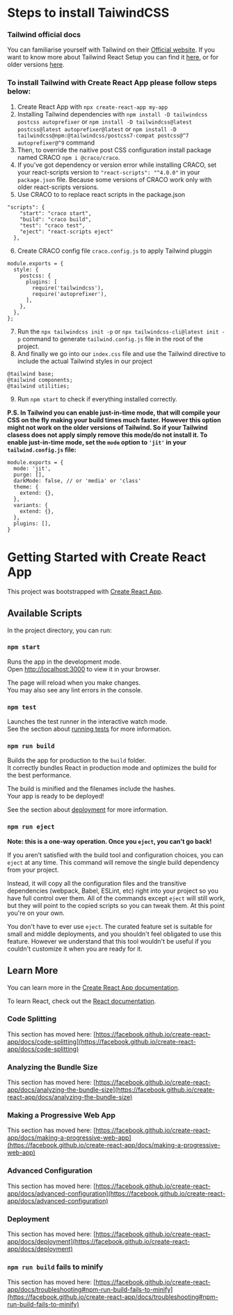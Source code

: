 # Steps to install TaiwindCSS

### Tailwind official docs
You can familiarise yourself with Tailwind on their [Official website](https://tailwindcss.com/). If you want to know more about Tailwind React Setup you can find it [here](https://tailwindcss.com/docs/guides/create-react-app), or for older versions [here](https://v2.tailwindcss.com/docs/guides/create-react-app).

### To install Tailwind with Create React App please follow steps below:
1. Create React App with `npx create-react-app my-app`
2. Installing Tailwind dependencies with `npm install -D tailwindcss postcss autoprefixer`
or `npm install -D tailwindcss@latest postcss@latest autoprefixer@latest` 
or `npm install -D tailwindcss@npm:@tailwindcss/postcss7-compat postcss@^7 autoprefixer@^9` command
3. Then, to override the naitive post CSS configuration install package named CRACO `npm i @craco/craco`.
4. If you've got dependency or version error while installing CRACO, set your react-scripts version to `"react-scripts": "^4.0.0"` in your `package.json` file. Because some versions of CRACO work only with older react-scripts versions. 
5. Use CRACO to to replace react scripts in the package.json
```
"scripts": {
    "start": "craco start",
    "build": "craco build",
    "test": "craco test",
    "eject": "react-scripts eject"
  },
```
6. Create CRACO config file `craco.config.js` to apply Tailwind pluggin
```
module.exports = {
  style: {
    postcss: { 
      plugins: [
        require('tailwindcss'),
        require('autoprefixer'),
      ],
    },
  },
};
```
7. Run the `npx tailwindcss init -p` or `npx tailwindcss-cli@latest init -p` command to generate `tailwind.config.js` file in the root of the project.
8. And finally we go into our `index.css` file and use the Tailwind directive to include the actual Tailwind styles in our project
```
@tailwind base;
@tailwind components;
@tailwind utilities;
```
9. Run `npm start` to check if everything installed correctly. 

**P.S. In Tailwind you can enable just-in-time mode, that will compile your CSS on the fly making your build times much faster. However this option might not work on the older versions of Tailwind. So if your Tailwind clasess does not apply simply remove this mode/do not install it. To enable just-in-time mode, set the `mode` option to `'jit'` in your `tailwind.config.js` file:**
```
module.exports = {
  mode: 'jit',
  purge: [],
  darkMode: false, // or 'media' or 'class'
  theme: {
    extend: {},
  },
  variants: {
    extend: {},
  },
  plugins: [],
}
```


# Getting Started with Create React App

This project was bootstrapped with [Create React App](https://github.com/facebook/create-react-app).

## Available Scripts

In the project directory, you can run:

### `npm start`

Runs the app in the development mode.\
Open [http://localhost:3000](http://localhost:3000) to view it in your browser.

The page will reload when you make changes.\
You may also see any lint errors in the console.

### `npm test`

Launches the test runner in the interactive watch mode.\
See the section about [running tests](https://facebook.github.io/create-react-app/docs/running-tests) for more information.

### `npm run build`

Builds the app for production to the `build` folder.\
It correctly bundles React in production mode and optimizes the build for the best performance.

The build is minified and the filenames include the hashes.\
Your app is ready to be deployed!

See the section about [deployment](https://facebook.github.io/create-react-app/docs/deployment) for more information.

### `npm run eject`

**Note: this is a one-way operation. Once you `eject`, you can't go back!**

If you aren't satisfied with the build tool and configuration choices, you can `eject` at any time. This command will remove the single build dependency from your project.

Instead, it will copy all the configuration files and the transitive dependencies (webpack, Babel, ESLint, etc) right into your project so you have full control over them. All of the commands except `eject` will still work, but they will point to the copied scripts so you can tweak them. At this point you're on your own.

You don't have to ever use `eject`. The curated feature set is suitable for small and middle deployments, and you shouldn't feel obligated to use this feature. However we understand that this tool wouldn't be useful if you couldn't customize it when you are ready for it.

## Learn More

You can learn more in the [Create React App documentation](https://facebook.github.io/create-react-app/docs/getting-started).

To learn React, check out the [React documentation](https://reactjs.org/).

### Code Splitting

This section has moved here: [https://facebook.github.io/create-react-app/docs/code-splitting](https://facebook.github.io/create-react-app/docs/code-splitting)

### Analyzing the Bundle Size

This section has moved here: [https://facebook.github.io/create-react-app/docs/analyzing-the-bundle-size](https://facebook.github.io/create-react-app/docs/analyzing-the-bundle-size)

### Making a Progressive Web App

This section has moved here: [https://facebook.github.io/create-react-app/docs/making-a-progressive-web-app](https://facebook.github.io/create-react-app/docs/making-a-progressive-web-app)

### Advanced Configuration

This section has moved here: [https://facebook.github.io/create-react-app/docs/advanced-configuration](https://facebook.github.io/create-react-app/docs/advanced-configuration)

### Deployment

This section has moved here: [https://facebook.github.io/create-react-app/docs/deployment](https://facebook.github.io/create-react-app/docs/deployment)

### `npm run build` fails to minify

This section has moved here: [https://facebook.github.io/create-react-app/docs/troubleshooting#npm-run-build-fails-to-minify](https://facebook.github.io/create-react-app/docs/troubleshooting#npm-run-build-fails-to-minify)

